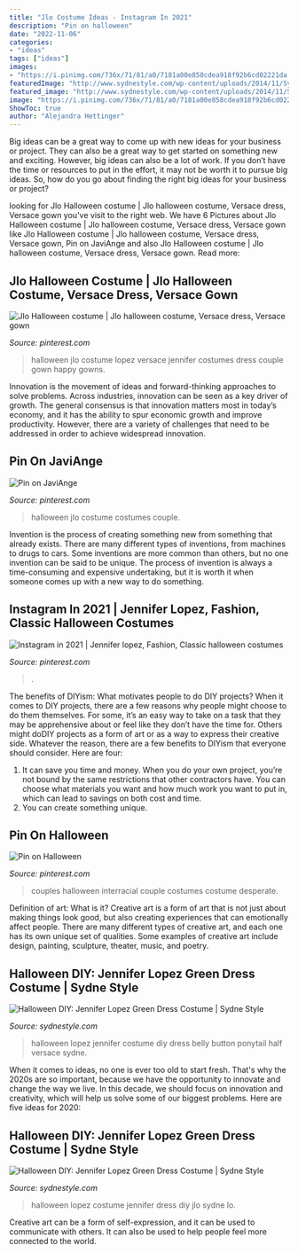 ```yaml
---
title: "Jlo Costume Ideas - Instagram In 2021"
description: "Pin on halloween"
date: "2022-11-06"
categories:
- "ideas"
tags: ["ideas"]
images:
- "https://i.pinimg.com/736x/71/81/a0/7181a00e858cdea918f92b6cd02221da.jpg"
featuredImage: "http://www.sydnestyle.com/wp-content/uploads/2014/11/Sydne-Style-Jennifer-Lopez-Jlo-halloween-costume-deep-v-neck-dress-jewel-hair.jpg"
featured_image: "http://www.sydnestyle.com/wp-content/uploads/2014/11/Sydne-Style-how-to-diy-jennifer-lopez-versace-dress-grammys-belly-button-halloween-costume-ideas-half-updo-ponytail.jpg"
image: "https://i.pinimg.com/736x/71/81/a0/7181a00e858cdea918f92b6cd02221da.jpg"
ShowToc: true
author: "Alejandra Hettinger"
---
```



Big ideas can be a great way to come up with new ideas for your business or project. They can also be a great way to get started on something new and exciting. However, big ideas can also be a lot of work. If you don’t have the time or resources to put in the effort, it may not be worth it to pursue big ideas. So, how do you go about finding the right big ideas for your business or project?

	

		
looking for Jlo Halloween costume | Jlo halloween costume, Versace dress, Versace gown you've visit to the right web. We have 6 Pictures about Jlo Halloween costume | Jlo halloween costume, Versace dress, Versace gown like Jlo Halloween costume | Jlo halloween costume, Versace dress, Versace gown, Pin on JaviAnge and also Jlo Halloween costume | Jlo halloween costume, Versace dress, Versace gown. Read more:
		
    
## Jlo Halloween Costume | Jlo Halloween Costume, Versace Dress, Versace Gown

<img loading=lazy src="https://i.pinimg.com/originals/98/cf/4f/98cf4fee0c93318957dda5ccf097a765.jpg" onerror="this.onerror=null;this.src='https://tse4.mm.bing.net/th?id=OIP.d-XBYkKMIWIcRyR9cuVkrAHaHd&amp;pid=15.1';" alt="Jlo Halloween costume | Jlo halloween costume, Versace dress, Versace gown">

_Source: pinterest.com_

>halloween jlo costume lopez versace jennifer costumes dress couple gown happy gowns. 

	

Innovation is the movement of ideas and forward-thinking approaches to solve problems. Across industries, innovation can be seen as a key driver of growth. The general consensus is that innovation matters most in today’s economy, and it has the ability to spur economic growth and improve productivity. However, there are a variety of challenges that need to be addressed in order to achieve widespread innovation.

    
## Pin On JaviAnge

<img loading=lazy src="https://i.pinimg.com/originals/28/14/9e/28149e9c2852d309c913c3cceca0d363.jpg" onerror="this.onerror=null;this.src='https://tse4.mm.bing.net/th?id=OIP.FZkqE78ib7ENNJUbxuhQaQHaHa&amp;pid=15.1';" alt="Pin on JaviAnge">

_Source: pinterest.com_

>halloween jlo costume costumes couple. 

	

Invention is the process of creating something new from something that already exists. There are many different types of inventions, from machines to drugs to cars. Some inventions are more common than others, but no one invention can be said to be unique. The process of invention is always a time-consuming and expensive undertaking, but it is worth it when someone comes up with a new way to do something.

    
## Instagram In 2021 | Jennifer Lopez, Fashion, Classic Halloween Costumes

<img loading=lazy src="https://i.pinimg.com/736x/71/81/a0/7181a00e858cdea918f92b6cd02221da.jpg" onerror="this.onerror=null;this.src='https://tse1.mm.bing.net/th?id=OIP.1i0pmIMaePUkn7_A87I2AAHaJQ&amp;pid=15.1';" alt="Instagram in 2021 | Jennifer lopez, Fashion, Classic halloween costumes">

_Source: pinterest.com_

>. 

	

The benefits of DIYism: What motivates people to do DIY projects?
When it comes to DIY projects, there are a few reasons why people might choose to do them themselves. For some, it’s an easy way to take on a task that they may be apprehensive about or feel like they don’t have the time for. Others might doDIY projects as a form of art or as a way to express their creative side. Whatever the reason, there are a few benefits to DIYism that everyone should consider. Here are four: 
1) It can save you time and money. When you do your own project, you’re not bound by the same restrictions that other contractors have. You can choose what materials you want and how much work you want to put in, which can lead to savings on both cost and time. 
2) You can create something unique.

    
## Pin On Halloween

<img loading=lazy src="https://i.pinimg.com/originals/8a/05/48/8a0548769e039d42ad35c12d176cbcd9.jpg" onerror="this.onerror=null;this.src='https://tse4.mm.bing.net/th?id=OIP.2vrEYiBgdeT4KlXNvHHYlgHaNK&amp;pid=15.1';" alt="Pin on Halloween">

_Source: pinterest.com_

>couples halloween interracial couple costumes costume desperate. 

	

Definition of art: What is it?
Creative art is a form of art that is not just about making things look good, but also creating experiences that can emotionally affect people. There are many different types of creative art, and each one has its own unique set of qualities. Some examples of creative art include design, painting, sculpture, theater, music, and poetry.

    
## Halloween DIY: Jennifer Lopez Green Dress Costume | Sydne Style

<img loading=lazy src="http://www.sydnestyle.com/wp-content/uploads/2014/11/Sydne-Style-how-to-diy-jennifer-lopez-versace-dress-grammys-belly-button-halloween-costume-ideas-half-updo-ponytail.jpg" onerror="this.onerror=null;this.src='https://tse4.mm.bing.net/th?id=OIP.phJMEn4w5z6Z58EwL5GMTgHaIO&amp;pid=15.1';" alt="Halloween DIY: Jennifer Lopez Green Dress Costume | Sydne Style">

_Source: sydnestyle.com_

>halloween lopez jennifer costume diy dress belly button ponytail half versace sydne. 

	

When it comes to ideas, no one is ever too old to start fresh. That's why the 2020s are so important, because we have the opportunity to innovate and change the way we live. In this decade, we should focus on innovation and creativity, which will help us solve some of our biggest problems. Here are five ideas for 2020:

    
## Halloween DIY: Jennifer Lopez Green Dress Costume | Sydne Style

<img loading=lazy src="http://www.sydnestyle.com/wp-content/uploads/2014/11/Sydne-Style-Jennifer-Lopez-Jlo-halloween-costume-deep-v-neck-dress-jewel-hair.jpg" onerror="this.onerror=null;this.src='https://tse4.mm.bing.net/th?id=OIP.OtkYQ4-dij3qvx_hu4PqUQHaJ3&amp;pid=15.1';" alt="Halloween DIY: Jennifer Lopez Green Dress Costume | Sydne Style">

_Source: sydnestyle.com_

>halloween lopez costume jennifer dress diy jlo sydne lo. 

	

Creative art can be a form of self-expression, and it can be used to communicate with others. It can also be used to help people feel more connected to the world.

